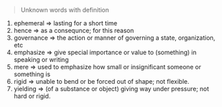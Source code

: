 > Unknown words with definition

1. ephemeral => lasting for a short time
2. hence => as a consequnce; for this reason
3. governance => the action or manner of governing a state, organization, etc
4. emphasize => give special importance or value to (something) in speaking or writing
5. mere => used to emphasize how small or insignificant someone or something is
6. rigid => unable to bend or be forced out of shape; not flexible.
7. yielding => (of a substance or object) giving way under pressure; not hard or rigid.